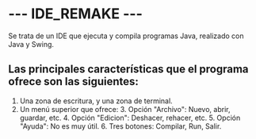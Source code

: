 # --- IDE_REMAKE ---

Se trata de un IDE que ejecuta y compila programas Java, realizado con Java y Swing.

## Las principales características que el programa ofrece son las siguientes:

  1. Una zona de escritura, y una zona de terminal.
  2. Un menú superior que ofrece:
    3. Opción "Archivo": Nuevo, abrir, guardar, etc.
    4. Opción "Edicion": Deshacer, rehacer, etc.
    5. Opción "Ayuda": No es muy útil.
    6. Tres botones: Compilar, Run, Salir.
